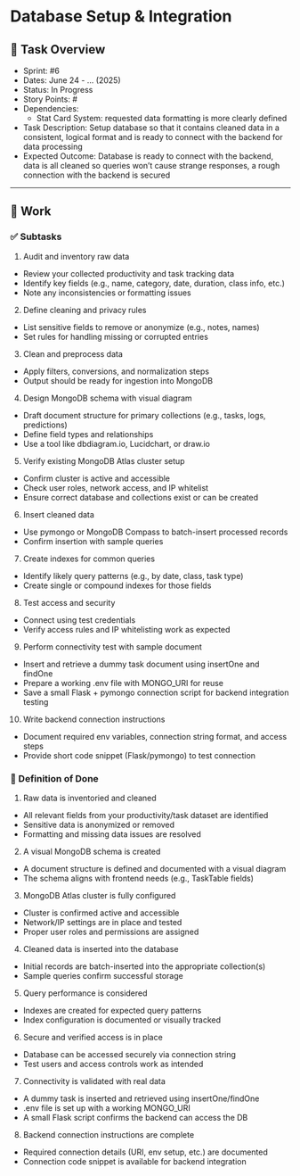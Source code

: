 # Database Setup & Integration

## 📝 Task Overview
* Sprint: #6
* Dates: June 24 - ... (2025)
* Status: In Progress
* Story Points: #
* Dependencies:
  * Stat Card System: requested data formatting is more clearly defined
* Task Description: Setup database so that it contains cleaned data in a consistent, logical format and is ready to connect with the backend for data processing
* Expected Outcome: Database is ready to connect with the backend, data is all cleaned so queries won’t cause strange responses, a rough connection with the backend is secured

---

## 🔧 Work

### ✅ Subtasks
1. Audit and inventory raw data
- Review your collected productivity and task tracking data
- Identify key fields (e.g., name, category, date, duration, class info, etc.)
- Note any inconsistencies or formatting issues

2. Define cleaning and privacy rules
- List sensitive fields to remove or anonymize (e.g., notes, names)
- Set rules for handling missing or corrupted entries

3. Clean and preprocess data
- Apply filters, conversions, and normalization steps
- Output should be ready for ingestion into MongoDB

4. Design MongoDB schema with visual diagram
- Draft document structure for primary collections (e.g., tasks, logs, predictions)
- Define field types and relationships
- Use a tool like dbdiagram.io, Lucidchart, or draw.io

5. Verify existing MongoDB Atlas cluster setup
- Confirm cluster is active and accessible
- Check user roles, network access, and IP whitelist
- Ensure correct database and collections exist or can be created

6. Insert cleaned data
- Use pymongo or MongoDB Compass to batch-insert processed records
- Confirm insertion with sample queries

7. Create indexes for common queries
- Identify likely query patterns (e.g., by date, class, task type)
- Create single or compound indexes for those fields

8. Test access and security
- Connect using test credentials
- Verify access rules and IP whitelisting work as expected

9. Perform connectivity test with sample document
- Insert and retrieve a dummy task document using insertOne and findOne
- Prepare a working .env file with MONGO_URI for reuse
- Save a small Flask + pymongo connection script for backend integration testing

10. Write backend connection instructions
- Document required env variables, connection string format, and access steps
- Provide short code snippet (Flask/pymongo) to test connection

### 📘 Definition of Done
1. Raw data is inventoried and cleaned
- All relevant fields from your productivity/task dataset are identified
- Sensitive data is anonymized or removed
- Formatting and missing data issues are resolved

2. A visual MongoDB schema is created
- A document structure is defined and documented with a visual diagram
- The schema aligns with frontend needs (e.g., TaskTable fields)

3. MongoDB Atlas cluster is fully configured
- Cluster is confirmed active and accessible
- Network/IP settings are in place and tested
- Proper user roles and permissions are assigned

4. Cleaned data is inserted into the database
- Initial records are batch-inserted into the appropriate collection(s)
- Sample queries confirm successful storage

5. Query performance is considered
- Indexes are created for expected query patterns
- Index configuration is documented or visually tracked

6. Secure and verified access is in place
- Database can be accessed securely via connection string
- Test users and access controls work as intended

7. Connectivity is validated with real data
- A dummy task is inserted and retrieved using insertOne/findOne
- .env file is set up with a working MONGO_URI
- A small Flask script confirms the backend can access the DB

8. Backend connection instructions are complete
- Required connection details (URI, env setup, etc.) are documented
- Connection code snippet is available for backend integration